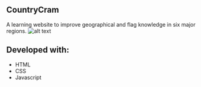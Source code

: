 ## CountryCram
A learning website to improve geographical and flag knowledge in six major regions.
![alt text](https://img.freepik.com/premium-vector/cartoon-globe-schools-supplies-isolated-vector-illustration_106293-38.jpg?w=2000)
## Developed with:
- HTML 
- CSS
- Javascript
